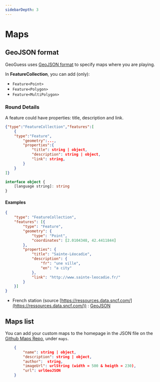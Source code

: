 ```yaml
---
sidebarDepth: 3
---
```

# Maps 
## GeoJSON format
GeoGuess uses [GeoJSON format](https://geojson.org/) to specify maps where you are playing.


In **FeatureCollection**, you can add (only):
 - `Feature<Point>`
 - `Feature<Polygon>`
 - `Feature<MultiPolygon>`

### Round Details
A feature could have properties: title, description and link.

```json
{"type":"FeatureCollection","features":[
    {
    "type":"Feature",
        "geometry":...,
        "properties":{
            "title": string | object,
            "description": string | object,
            "link": string,
        }
    }
]}
```
```ts
interface object {
    [language string]: string
}
```
#### Examples
````json
{
    "type": "FeatureCollection",
    "features": [{
        "type": "Feature",
        "geometry": {
            "type": "Point",
            "coordinates": [2.0104348, 42.4411844]
        },
        "properties": {
            "title": "Sainte-Léocadie",
            "description": {
                "fr": "une ville",
                "en": "a city"
            },
            "link": "http://www.sainte-leocadie.fr/"
        }
    }]
}
````
- French station (source [https://ressources.data.sncf.com/](https://ressources.data.sncf.com/))
  : [GeoJSON](https://gist.githubusercontent.com/BilelJegham/891f976fac2017ae19e699991aba4f01/raw/19bfe072be8762e93142b56eddecf83b967f7d9d/referentiel-gares-voyageurs-min.geojson)

## Maps list

You can add your custom maps to the homepage in the JSON file on the [Github Maps Repo](https://github.com/GeoGuess/GeoGuess-Maps/blob/main/maps.json), under `maps`.

```json
    {
        "name": string | object,
        "description": string | object,
        "author":  string,
        "imageUrl": urlString (width = 500 & heigth = 230),
        "url": urlGeoJSON
    }
```



<!--imageSocial"https://geoguess.games/img/social.jpg"-->
